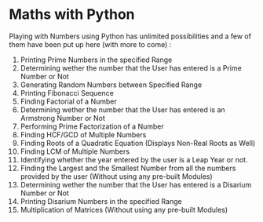 # Maths with Python
Playing with Numbers using Python has unlimited possibilities and a few of them have been put up here (with more to come) :
1. Printing Prime Numbers in the specified Range
2. Determining wether the number that the User has entered is a Prime Number or Not
3. Generating Random Numbers between Specified Range
4. Printing Fibonacci Sequence 
5. Finding Factorial of a Number
6. Determining wether the number that the User has entered is an Armstrong Number or Not
7. Performing Prime Factorization of a Number
8. Finding HCF/GCD of Multiple Numbers
9. Finding Roots of a Quadratic Equation (Displays Non-Real Roots as Well)
10. Finding LCM of Multiple Numbers
11. Identifying whether the year entered by the user is a Leap Year or not.
12. Finding the Largest and the Smallest Number from all the numbers provided by the user (Without using any pre-built Modules) 
13. Determining wether the number that the User has entered is a Disarium Number or Not
14. Printing Disarium Numbers in the specified Range
15. Multiplication of Matrices (Without using any pre-built Modules)
